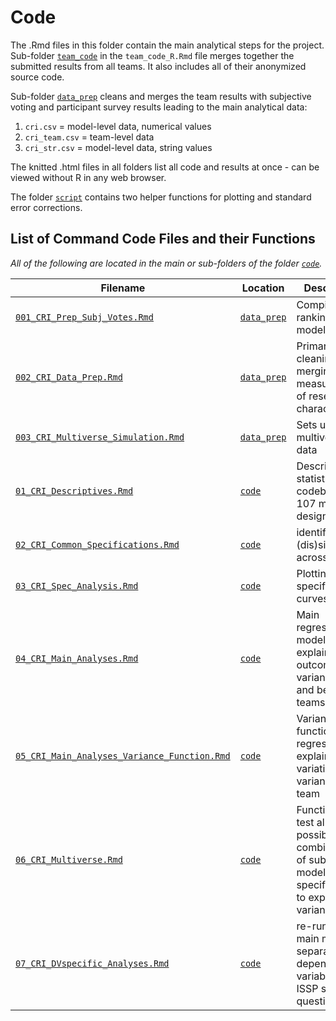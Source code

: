 # Code

The .Rmd files in this folder contain the main analytical steps for the project. Sub-folder [`team_code`](..code/team_code) in the `team_code_R.Rmd` file merges together the submitted results from all teams. It also includes all of their anonymized source code.

Sub-folder [`data_prep`](..code/data_prep) cleans and merges the team results with subjective voting and participant survey results leading to the main analytical data:

1. `cri.csv` = model-level data, numerical values
2. `cri_team.csv` = team-level data
3. `cri_str.csv` = model-level data, string values

The knitted .html files in all folders list all code and results at once - can be viewed without R in any web browser.

The folder [`script`](../code/script/) contains two helper functions for plotting and standard error corrections.

## List of Command Code Files and their Functions

*All of the following are located in the main or sub-folders of the folder [`code`](../code/).*

|Filename|Location|Description|Output|
|---------|------|------------------------|----------------|
|[`001_CRI_Prep_Subj_Votes.Rmd`](../code/data_prep/001_CRI_Prep_Subj_Votes.Rmd)|[`data_prep`](..code/data_prep/)|Compile peer ranking of models|[`FigS4`](../results/FigS4.png)|
|[`002_CRI_Data_Prep.Rmd`](../code/data_prep/002_CRI_Data_Prep.Rmd)|[`data_prep`](..code/data_prep/)|Primary data cleaning and merging; measurement of researcher characteristics|[`TblS1`](../results/TblS1.xlsx);[`TblS3`](../results/TblS3.xlsx);[`FigS3`](..results/FigS3.png);[`FigS3_fit_stats`](../results/FigS3_fit.xlsx)|
|[`003_CRI_Multiverse_Simulation.Rmd`](../code/data_prep/003_CRI_Multiverse_Simulation)|[`data_prep`](..code/data_prep/)|Sets up multiverse data| |
|[`01_CRI_Descriptives.Rmd`](../code/01_CRI_Descriptives.Rmd)|[`code`](../code/)|Descriptive statistics; codebook of 107 model design steps|[`FigS5`](../results/FigS5.png);[`FigS10`](../results/FigS10.png)|
|[`02_CRI_Common_Specifications.Rmd`](../code/02_CRI_Common_Specifications.Rmd)|[`code`](../code/)|identifying (dis)similarities across models|[`TblS4`](../results/TblS4.csv)|
|[`03_CRI_Spec_Analysis.Rmd`](../code/03_CRI_Spec_Analysis.Rmd)|[`code`](../code/)|Plotting specification curves|[`Fig1`](../results/Fig1.png);[`FigS6`](../results/FigS6.png);[`FigS7`](../results/FigS7.png);[`FigS8`](../results/FigS8.png);[`FigS9`](../results/FigS9.png)|
|[`04_CRI_Main_Analyses.Rmd`](../code/04_Main_Analyses.Rmd)|[`code`](../code/)|Main regression models explaining outcome variance within and between teams|[`Fig3`](../results/Fig3.png);[`TblS5`](../results/TblS5.xlsx);[`TblS6`](../results/TblS5.xlsx);[`TblS7`](../results/TblS7.xlsx)|
|[`05_CRI_Main_Analyses_Variance_Function.Rmd`](..code/05_CRI_Main_Analyses_Variance_Function.Rmd)|[`code`](../code/)|Variance function regressions to explain variation in variance by team|[`Fig2`](../results/Fig2.png);[`FigS11`](../results/FigS11.png);[`FigS12`](../results/FigS12.png);[`FigS13`](../results/FigS12.png);[`TblS11`](../results/TblS11.csv)|
|[`06_CRI_Multiverse.Rmd`](../code/06_CRI_Multiverse.Rmd)|[`code`](../code/)|Function to test all possible combinations of submitted model specifications to explain variance|[`TblS8`](../results/TblS8.xlsx);[`TblS10`](../results/TblS10.xlsx)|
|[`07_CRI_DVspecific_Analyses.Rmd`](..code/07_CRI_DVspecific_Analyses.Rmd)|[`code`](../code/)|re-running main models separately by dependent variable (6 ISSP survey questions)|[`TblS9`](../results/TblS9.xlsx)|
